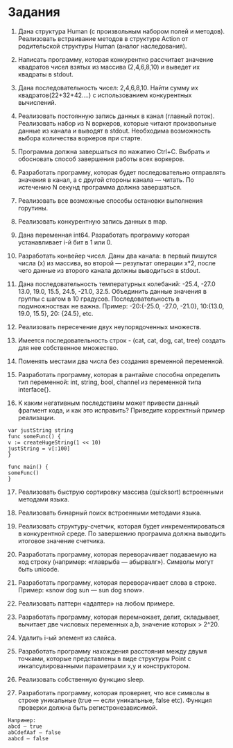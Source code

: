 # Задания
1. Дана структура Human (с произвольным набором полей и методов). Реализовать встраивание методов в структуре Action от родительской структуры Human (аналог наследования).

2. Написать программу, которая конкурентно рассчитает значение квадратов чисел взятых из массива (2,4,6,8,10) и выведет их квадраты в stdout.


3. Дана последовательность чисел: 2,4,6,8,10. Найти сумму их квадратов(22+32+42….) с использованием конкурентных вычислений.


4. Реализовать постоянную запись данных в канал (главный поток). Реализовать набор из N воркеров, которые читают произвольные данные из канала и выводят в stdout. Необходима возможность выбора количества воркеров при старте.

5. Программа должна завершаться по нажатию Ctrl+C. Выбрать и обосновать способ завершения работы всех воркеров.



6. Разработать программу, которая будет последовательно отправлять значения в канал, а с другой стороны канала — читать. По истечению N секунд программа должна завершаться.


7. Реализовать все возможные способы остановки выполнения горутины.


8. Реализовать конкурентную запись данных в map.


9. Дана переменная int64. Разработать программу которая устанавливает i-й бит в 1 или 0.


10. Разработать конвейер чисел. Даны два канала: в первый пишутся числа (x) из массива, во второй — результат операции x*2, после чего данные из второго канала должны выводиться в stdout.


11. Дана последовательность температурных колебаний: -25.4, -27.0 13.0, 19.0, 15.5, 24.5, -21.0, 32.5. Объединить данные значения в группы с шагом в 10 градусов. Последовательность в подмножноствах не важна.
Пример: -20:{-25.0, -27.0, -21.0}, 10:{13.0, 19.0, 15.5}, 20: {24.5}, etc.

12. Реализовать пересечение двух неупорядоченных множеств.

13. Имеется последовательность строк - (cat, cat, dog, cat, tree) создать для нее собственное множество.

14. Поменять местами два числа без создания временной переменной.

15. Разработать программу, которая в рантайме способна определить тип переменной: int, string, bool, channel из переменной типа interface{}.

16. К каким негативным последствиям может привести данный фрагмент кода, и как это исправить? Приведите корректный пример реализации.

```
var justString string
func someFunc() {
v := createHugeString(1 << 10)
justString = v[:100]
}

func main() {
someFunc()
}
```

17. Реализовать быструю сортировку массива (quicksort) встроенными методами языка.

18. Реализовать бинарный поиск встроенными методами языка.

19. Реализовать структуру-счетчик, которая будет инкрементироваться в конкурентной среде. По завершению программа должна выводить итоговое значение счетчика.

20. Разработать программу, которая переворачивает подаваемую на ход строку (например: «главрыба — абырвалг»). Символы могут быть unicode.

21. Разработать программу, которая переворачивает слова в строке.
Пример: «snow dog sun — sun dog snow».

22. Реализовать паттерн «адаптер» на любом примере.

23. Разработать программу, которая перемножает, делит, складывает, вычитает две числовых переменных a,b, значение которых > 2^20.

24. Удалить i-ый элемент из слайса.

25. Разработать программу нахождения расстояния между двумя точками, которые представлены в виде структуры Point с инкапсулированными параметрами x,y и конструктором.

26. Реализовать собственную функцию sleep.

27. Разработать программу, которая проверяет, что все символы в строке уникальные (true — если уникальные, false etc). Функция проверки должна быть регистронезависимой.
```
Например:
abcd — true
abCdefAaf — false
aabcd — false
```